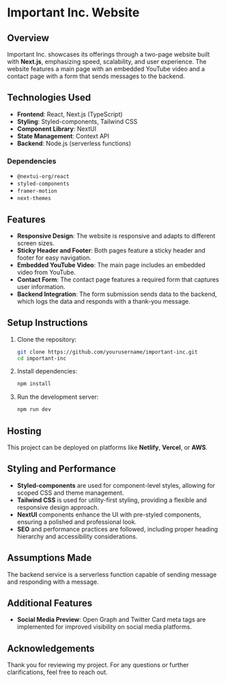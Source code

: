 # Important Inc. Website

## Overview
Important Inc. showcases its offerings through a two-page website built with **Next.js**, emphasizing speed, scalability, and user experience. The website features a main page with an embedded YouTube video and a contact page with a form that sends messages to the backend.

## Technologies Used
- **Frontend**: React, Next.js (TypeScript)
- **Styling**: Styled-components, Tailwind CSS
- **Component Library**: NextUI
- **State Management**: Context API
- **Backend**: Node.js (serverless functions)

### Dependencies
- `@nextui-org/react`
- `styled-components`
- `framer-motion`
- `next-themes`

## Features
- **Responsive Design**: The website is responsive and adapts to different screen sizes.
- **Sticky Header and Footer**: Both pages feature a sticky header and footer for easy navigation.
- **Embedded YouTube Video**: The main page includes an embedded video from YouTube.
- **Contact Form**: The contact page features a required form that captures user information.
- **Backend Integration**: The form submission sends data to the backend, which logs the data and responds with a thank-you message.

## Setup Instructions
1. Clone the repository:
    ```bash
    git clone https://github.com/yourusername/important-inc.git
    cd important-inc
    ```

2. Install dependencies:
    ```bash
    npm install
    ```

3. Run the development server:
    ```bash
    npm run dev
    ```

## Hosting
This project can be deployed on platforms like **Netlify**, **Vercel**, or **AWS**.

## Styling and Performance
- **Styled-components** are used for component-level styles, allowing for scoped CSS and theme management.
- **Tailwind CSS** is used for utility-first styling, providing a flexible and responsive design approach.
- **NextUI** components enhance the UI with pre-styled components, ensuring a polished and professional look.
- **SEO** and performance practices are followed, including proper heading hierarchy and accessibility considerations.

## Assumptions Made
The backend service is a serverless function capable of sending message and responding with a message.

## Additional Features
- **Social Media Preview**: Open Graph and Twitter Card meta tags are implemented for improved visibility on social media platforms.

## Acknowledgements
Thank you for reviewing my project. For any questions or further clarifications, feel free to reach out.
